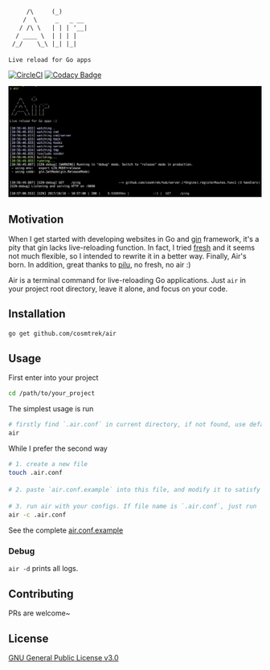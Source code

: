 ```
     /\     (_)       
    /  \     _   _ __ 
   / /\ \   | | | '__|
  / ____ \  | | | |   
 /_/    \_\ |_| |_|   
 
Live reload for Go apps
```

[![CircleCI](https://circleci.com/gh/cosmtrek/air/tree/master.svg?style=shield)](https://circleci.com/gh/cosmtrek/air/tree/master)
[![Codacy Badge](https://api.codacy.com/project/badge/Grade/4885b8dddaa540f9ae6fe850b4611b7b)](https://www.codacy.com/app/cosmtrek/air?utm_source=github.com&amp;utm_medium=referral&amp;utm_content=cosmtrek/air&amp;utm_campaign=Badge_Grade)

![air](docs/air.png)

## Motivation

When I get started with developing websites in Go and [gin](https://github.com/gin-gonic/gin) framework, it's a pity 
that gin lacks live-reloading function. In fact, I tried [fresh](https://github.com/pilu/fresh) and it seems not much 
flexible, so I intended to rewrite it in a better way. Finally, Air's born. 
In addition, great thanks to [pilu](https://github.com/pilu), no fresh, no air :)

Air is a terminal command for live-reloading Go applications. Just `air` in your project root directory, leave it alone,
and focus on your code.

## Installation

```bash
go get github.com/cosmtrek/air
```

## Usage

First enter into your project

```bash
cd /path/to/your_project
```

The simplest usage is run

```bash
# firstly find `.air.conf` in current directory, if not found, use defaults
air
```

While I prefer the second way

```bash
# 1. create a new file
touch .air.conf

# 2. paste `air.conf.example` into this file, and modify it to satisfy your needs

# 3. run air with your configs. If file name is `.air.conf`, just run `air`
air -c .air.conf
```

See the complete [air.conf.example](air.conf.example)

### Debug

`air -d` prints all logs.

## Contributing

PRs are welcome~

## License

[GNU General Public License v3.0](LICENSE)